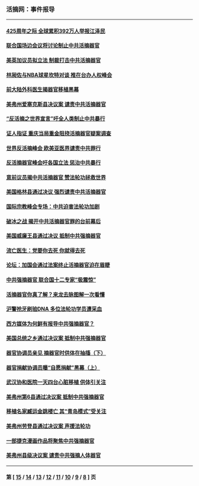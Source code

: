 ### 活摘网：事件报导
---
#### [425周年之际 全球累积392万人举报江泽民](../../pages/nf5877/n13719232.md?04250430) 
#### [联合国场边会议将讨论制止中共活摘器官](../../pages/nf5877/n13656361.md?04250430) 
#### [美英加议员拟立法 制裁打击中共活摘器官](../../pages/nf5877/n13430251.md?04250430) 
#### [林昶佐与NBA球星坎特对谈 推在台办人权峰会](../../pages/nf5877/n13414467.md?04250430) 
#### [前大陆外科医生揭器官移植黑幕](../../pages/nf5877/n13401416.md?04250430) 
#### [美弗州爱塞克斯县决议案 谴责中共活摘器官](../../pages/nf5877/n13320919.md?04250430) 
#### [“反活摘之世界宣言”吁全人类制止中共暴行](../../pages/nf5877/n13259730.md?04250430) 
#### [证人指证 重庆当局重金阻挠活摘器官疑案调查](../../pages/nf5877/n13259127.md?04250430) 
#### [世界反活摘峰会 欧美亚医界谴责中共罪行](../../pages/nf5877/n13253550.md?04250430) 
#### [反活摘器官峰会吁各国立法 惩治中共暴行](../../pages/nf5877/n13245052.md?04250430) 
#### [意前议员揭中共活摘器官 赞法轮功拯救世界](../../pages/nf5877/n13203445.md?04250430) 
#### [美国格林县通过决议 强烈谴责中共活摘器官](../../pages/nf5877/n13119367.md?04250430) 
#### [国际宗教峰会专场：中共迫害法轮功加剧](../../pages/nf5877/n13088279.md?04250430) 
#### [破冰之战 揭开中共活摘器官罪的台前幕后](../../pages/nf5877/n13082457.md?04250430) 
#### [美国威廉王县通过决议 抵制中共强摘器官](../../pages/nf5877/n13056521.md?04250430) 
#### [流亡医生：党要你去死 你就得去死](../../pages/nf5877/n13052835.md?04250430) 
#### [论坛：加国会通过法案终止活摘器官迫在眉睫](../../pages/nf5877/n13029839.md?04250430) 
#### [中共强摘器官 联合国十二专家“极震惊”](../../pages/nf5877/n13024313.md?04250430) 
#### [活摘器官你真了解？来龙去脉图解一次看懂](../../pages/nf5877/n13013820.md?04250430) 
#### [沪警抢牙刷验DNA 多位法轮功学员遭采血](../../pages/nf5877/n12969218.md?04250430) 
#### [西方媒体为何鲜有报导中共强摘器官？](../../pages/nf5877/n12932034.md?04250430) 
#### [美国总统之乡通过决议案 抵制中共强摘器官](../../pages/nf5877/n12908242.md?04250430) 
#### [器官协调员亲见 摘器官时供体在抽搐（下）](../../pages/nf5877/n12898622.md?04250430) 
#### [器官捐献协调员曝“自愿捐献”黑幕（上）](../../pages/nf5877/n12878830.md?04250430) 
#### [武汉协和医院一天四台心脏移植 供体引关注](../../pages/nf5877/n12863175.md?04250430) 
#### [美弗州第6县通过决议案 抵制中共强摘器官](../../pages/nf5877/n12805218.md?04250430) 
#### [移植名家臧运金跳楼亡 其“青岛模式”受关注](../../pages/nf5877/n12803746.md?04250430) 
#### [美弗州劳登县通过决议案 声援法轮功](../../pages/nf5877/n12785715.md?04250430) 
#### [一部捷克漫画作品将聚焦中共强摘器官](../../pages/nf5877/n12785954.md?04250430) 
#### [美弗州县级决议案 谴责中共强摘人体器官](../../pages/nf5877/n12721290.md?04250430) 

---
#### 第 [ [15](./15.md?04250430) / [14](./14.md?04250430) / [13](./13.md?04250430) / [12](./12.md?04250430) / [11](./11.md?04250430) / [10](./10.md?04250430) / [9](./9.md?04250430) / [8](./8.md?04250430) ] 页
